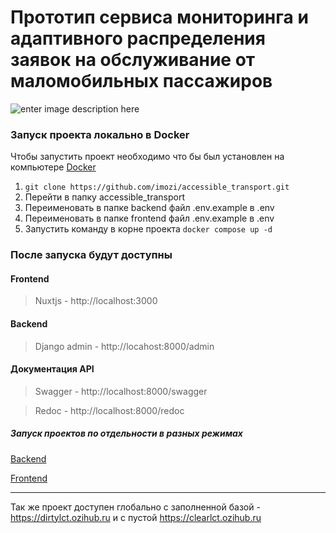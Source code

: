 # Прототип сервиса мониторинга и адаптивного распределения заявок на обслуживание от маломобильных пассажиров

![enter image description here](https://github.com/imozi/accessible_transport/assets/29326762/85e6fcb9-6f9d-4358-8b38-24938960b99b)


### Запуск проекта локально в Docker

Чтобы запустить проект необходимо что бы был установлен на компьютере [Docker](https://docs.docker.com/engine/install/)

1.  `git clone https://github.com/imozi/accessible_transport.git`
2.  Перейти в папку accessible_transport
3.  Переименовать в папке backend файл .env.example в .env 
4. Переименовать в папке frontend файл .env.example в .env
5. Запустить команду в корне проекта `docker compose up -d` 

### После запуска будут доступны

#### Frontend

> Nuxtjs - http://localhost:3000

#### Backend

> Django admin - http://locahost:8000/admin 

#### Документация API 

> Swagger - http://localhost:8000/swagger

> Redoc - http://localhost:8000/redoc

##### Запуск проектов по отдельности в разных режимах
[Backend](https://github.com/imozi/accessible_transport/tree/main/backend#accessible_transport)

[Frontend](https://github.com/imozi/accessible_transport/tree/main/frontend#nuxt-3-minimal-starter)

<hr>

Так же проект доступен глобально с заполненной базой - https://dirtylct.ozihub.ru и с пустой https://clearlct.ozihub.ru
